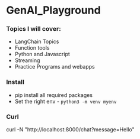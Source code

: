 # GenAI_Playground

### Topics I will cover:

* LangChain Topics
* Function tools
* Python and Javascript
* Streaming
* Practice Programs and webapps

### Install

* pip install all required packages
* Set the right env - `python3 -m venv myenv`

### Curl

curl -N "http://localhost:8000/chat?message=Hello"

